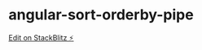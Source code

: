# angular-sort-orderby-pipe

[Edit on StackBlitz ⚡️](https://stackblitz.com/edit/angular-sort-orderby-pipe)